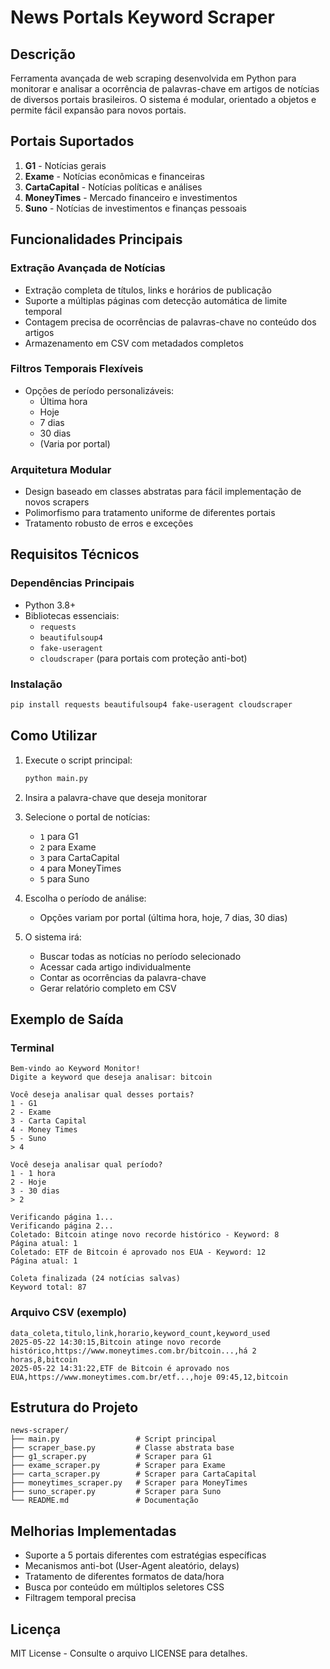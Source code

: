 # News Portals Keyword Scraper

## Descrição
Ferramenta avançada de web scraping desenvolvida em Python para monitorar e analisar a ocorrência de palavras-chave em artigos de notícias de diversos portais brasileiros. O sistema é modular, orientado a objetos e permite fácil expansão para novos portais.

## Portais Suportados
1. **G1** - Notícias gerais
2. **Exame** - Notícias econômicas e financeiras
3. **CartaCapital** - Notícias políticas e análises
4. **MoneyTimes** - Mercado financeiro e investimentos
5. **Suno** - Notícias de investimentos e finanças pessoais

## Funcionalidades Principais

### Extração Avançada de Notícias
- Extração completa de títulos, links e horários de publicação
- Suporte a múltiplas páginas com detecção automática de limite temporal
- Contagem precisa de ocorrências de palavras-chave no conteúdo dos artigos
- Armazenamento em CSV com metadados completos

### Filtros Temporais Flexíveis
- Opções de período personalizáveis:
  - Última hora
  - Hoje
  - 7 dias
  - 30 dias
  - (Varia por portal)

### Arquitetura Modular
- Design baseado em classes abstratas para fácil implementação de novos scrapers
- Polimorfismo para tratamento uniforme de diferentes portais
- Tratamento robusto de erros e exceções

## Requisitos Técnicos

### Dependências Principais
- Python 3.8+
- Bibliotecas essenciais:
  - `requests`
  - `beautifulsoup4`
  - `fake-useragent`
  - `cloudscraper` (para portais com proteção anti-bot)

### Instalação
```bash
pip install requests beautifulsoup4 fake-useragent cloudscraper
```

## Como Utilizar

1. Execute o script principal:
   ```bash
   python main.py
   ```

2. Insira a palavra-chave que deseja monitorar

3. Selecione o portal de notícias:
   - `1` para G1
   - `2` para Exame
   - `3` para CartaCapital
   - `4` para MoneyTimes
   - `5` para Suno

4. Escolha o período de análise:
   - Opções variam por portal (última hora, hoje, 7 dias, 30 dias)

5. O sistema irá:
   - Buscar todas as notícias no período selecionado
   - Acessar cada artigo individualmente
   - Contar as ocorrências da palavra-chave
   - Gerar relatório completo em CSV

## Exemplo de Saída

### Terminal
```plaintext
Bem-vindo ao Keyword Monitor!
Digite a keyword que deseja analisar: bitcoin

Você deseja analisar qual desses portais?
1 - G1
2 - Exame
3 - Carta Capital
4 - Money Times
5 - Suno
> 4

Você deseja analisar qual período?
1 - 1 hora
2 - Hoje
3 - 30 dias
> 2

Verificando página 1...
Verificando página 2...
Coletado: Bitcoin atinge novo recorde histórico - Keyword: 8
Página atual: 1
Coletado: ETF de Bitcoin é aprovado nos EUA - Keyword: 12
Página atual: 1

Coleta finalizada (24 notícias salvas)
Keyword total: 87
```

### Arquivo CSV (exemplo)
```csv
data_coleta,titulo,link,horario,keyword_count,keyword_used
2025-05-22 14:30:15,Bitcoin atinge novo recorde histórico,https://www.moneytimes.com.br/bitcoin...,há 2 horas,8,bitcoin
2025-05-22 14:31:22,ETF de Bitcoin é aprovado nos EUA,https://www.moneytimes.com.br/etf...,hoje 09:45,12,bitcoin
```

## Estrutura do Projeto
```
news-scraper/
├── main.py                 # Script principal
├── scraper_base.py         # Classe abstrata base
├── g1_scraper.py           # Scraper para G1
├── exame_scraper.py        # Scraper para Exame
├── carta_scraper.py        # Scraper para CartaCapital
├── moneytimes_scraper.py   # Scraper para MoneyTimes
├── suno_scraper.py         # Scraper para Suno
└── README.md               # Documentação
```

## Melhorias Implementadas
- Suporte a 5 portais diferentes com estratégias específicas
- Mecanismos anti-bot (User-Agent aleatório, delays)
- Tratamento de diferentes formatos de data/hora
- Busca por conteúdo em múltiplos seletores CSS
- Filtragem temporal precisa

## Licença
MIT License - Consulte o arquivo LICENSE para detalhes.